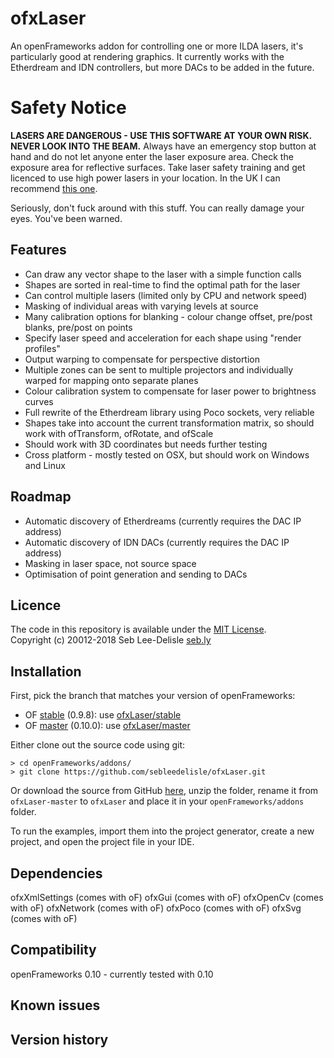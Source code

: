 ofxLaser
=========

An openFrameworks addon for controlling one or more ILDA lasers, it's particularly good at rendering graphics. It currently works with the Etherdream and IDN controllers, but more DACs to be added in the future.

Safety Notice
=============
**LASERS ARE DANGEROUS - USE THIS SOFTWARE AT YOUR OWN RISK. NEVER LOOK INTO THE BEAM.** Always have an emergency stop button at hand and do not let anyone enter the laser exposure area. Check the exposure area for reflective surfaces. Take laser safety training and get licenced to use high power lasers in your location. In the UK I can recommend [this one](https://www.lvroptical.com/display.html). 

Seriously, don't fuck around with this stuff. You can really damage your eyes. You've been warned. 

Features
----------
* Can draw any vector shape to the laser with a simple function calls
* Shapes are sorted in real-time to find the optimal path for the laser
* Can control multiple lasers (limited only by CPU and network speed)
* Masking of individual areas with varying levels at source
* Many calibration options for blanking - colour change offset, pre/post blanks, pre/post on points
* Specify laser speed and acceleration for each shape using "render profiles" 
* Output warping to compensate for perspective distortion
* Multiple zones can be sent to multiple projectors and individually warped for mapping onto separate planes
* Colour calibration system to compensate for laser power to brightness curves
* Full rewrite of the Etherdream library using Poco sockets, very reliable
* Shapes take into account the current transformation matrix, so should work with ofTransform, ofRotate, and ofScale
* Should work with 3D coordinates but needs further testing
* Cross platform - mostly tested on OSX, but should work on Windows and Linux

Roadmap
-----------
* Automatic discovery of Etherdreams (currently requires the DAC IP address)
* Automatic discovery of IDN DACs (currently requires the DAC IP address)
* Masking in laser space, not source space
* Optimisation of point generation and sending to DACs

Licence
-------
The code in this repository is available under the [MIT License](https://secure.wikimedia.org/wikipedia/en/wiki/Mit_license).  
Copyright (c) 20012-2018 Seb Lee-Delisle [seb.ly](http://seb.ly)

Installation
-------

First, pick the branch that matches your version of openFrameworks:

* OF [stable](https://github.com/openframeworks/openFrameworks/tree/stable) (0.9.8): use [ofxLaser/stable](https://github.com/sebleedelisle/ofxLaser/tree/stable)
* OF [master](https://github.com/openframeworks/openFrameworks) (0.10.0): use [ofxLaser/master](https://github.com/sebleedelisle/ofxLaser/)

Either clone out the source code using git:

	> cd openFrameworks/addons/
	> git clone https://github.com/sebleedelisle/ofxLaser.git

Or download the source from GitHub [here](https://github.com/sebleedelisle/ofxLaser/archive/master.zip), unzip the folder, rename it from `ofxLaser-master` to `ofxLaser` and place it in your `openFrameworks/addons` folder.

To run the examples, import them into the project generator, create a new project, and open the project file in your IDE.


Dependencies
------------
ofxXmlSettings (comes with oF)
ofxGui (comes with oF)
ofxOpenCv (comes with oF)
ofxNetwork (comes with oF)
ofxPoco (comes with oF)
ofxSvg (comes with oF)

Compatibility
------------
openFrameworks 0.10 - currently tested with 0.10

Known issues
------------

Version history
------------

